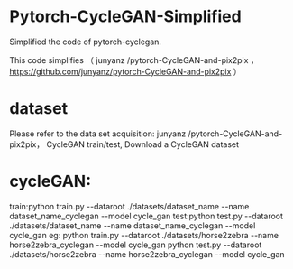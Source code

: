 # Pytorch-CycleGAN-Simplified
Simplified the code of pytorch-cyclegan.

This code simplifies （ junyanz /pytorch-CycleGAN-and-pix2pix ，https://github.com/junyanz/pytorch-CycleGAN-and-pix2pix  ）

# dataset
Please refer to the data set acquisition: junyanz /pytorch-CycleGAN-and-pix2pix， CycleGAN train/test, Download a CycleGAN dataset 
# cycleGAN:
train:python train.py --dataroot ./datasets/dataset_name --name dataset_name_cyclegan --model cycle_gan
test:python test.py --dataroot ./datasets/dataset_name --name dataset_name_cyclegan --model cycle_gan
eg:
python train.py --dataroot ./datasets/horse2zebra --name horse2zebra_cyclegan --model cycle_gan
python test.py --dataroot ./datasets/horse2zebra --name horse2zebra_cyclegan --model cycle_gan
